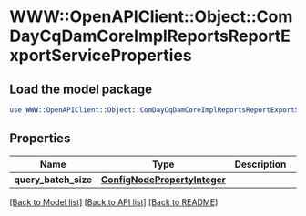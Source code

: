 # WWW::OpenAPIClient::Object::ComDayCqDamCoreImplReportsReportExportServiceProperties

## Load the model package
```perl
use WWW::OpenAPIClient::Object::ComDayCqDamCoreImplReportsReportExportServiceProperties;
```

## Properties
Name | Type | Description | Notes
------------ | ------------- | ------------- | -------------
**query_batch_size** | [**ConfigNodePropertyInteger**](ConfigNodePropertyInteger.md) |  | [optional] 

[[Back to Model list]](../README.md#documentation-for-models) [[Back to API list]](../README.md#documentation-for-api-endpoints) [[Back to README]](../README.md)


